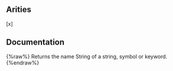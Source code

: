 ## Arities
[x]

## Documentation
{%raw%}
Returns the name String of a string, symbol or keyword.
{%endraw%}
